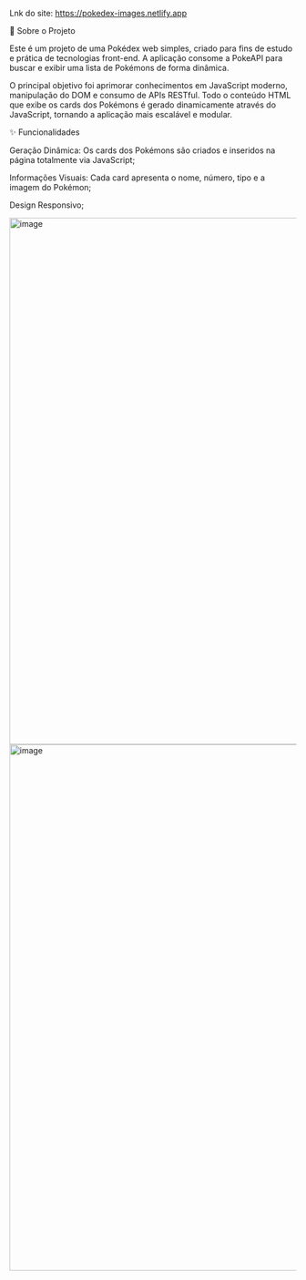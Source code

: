 Lnk do site: https://pokedex-images.netlify.app

📖 Sobre o Projeto

Este é um projeto de uma Pokédex web simples, criado para fins de estudo e prática de tecnologias front-end. A aplicação consome a PokeAPI para buscar e exibir uma lista de Pokémons de forma dinâmica.

O principal objetivo foi aprimorar conhecimentos em JavaScript moderno, manipulação do DOM e consumo de APIs RESTful. Todo o conteúdo HTML que exibe os cards dos Pokémons é gerado dinamicamente através do JavaScript, tornando a aplicação mais escalável e modular.

✨ Funcionalidades

Geração Dinâmica: Os cards dos Pokémons são criados e inseridos na página totalmente via JavaScript;

Informações Visuais: Cada card apresenta o nome, número, tipo e a imagem do Pokémon;

Design Responsivo;

<img width="1898" height="925" alt="image" src="https://github.com/user-attachments/assets/3abf1379-47b1-4e69-bb73-e346d057995e" />



<img width="1902" height="924" alt="image" src="https://github.com/user-attachments/assets/39b6cecb-3754-4763-8527-2494f04ef46b" />

